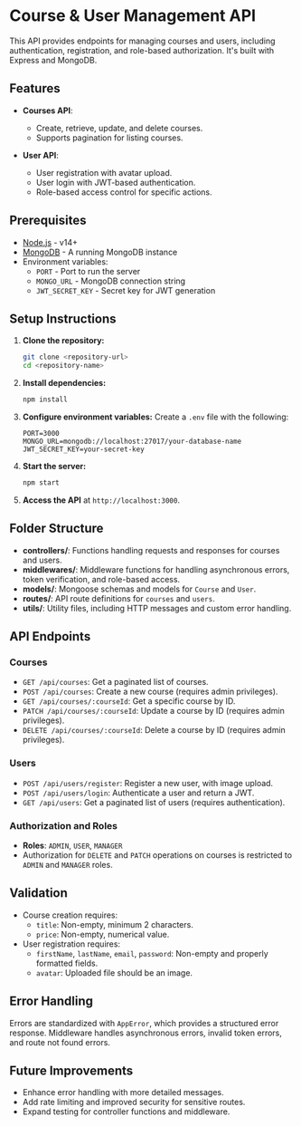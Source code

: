 
# Course & User Management API

This API provides endpoints for managing courses and users, including authentication, registration, and role-based authorization. It's built with Express and MongoDB.

## Features

- **Courses API**: 
  - Create, retrieve, update, and delete courses.
  - Supports pagination for listing courses.
  
- **User API**:
  - User registration with avatar upload.
  - User login with JWT-based authentication.
  - Role-based access control for specific actions.

## Prerequisites

- [Node.js](https://nodejs.org/) - v14+
- [MongoDB](https://www.mongodb.com/) - A running MongoDB instance
- Environment variables:
  - `PORT` - Port to run the server
  - `MONGO_URL` - MongoDB connection string
  - `JWT_SECRET_KEY` - Secret key for JWT generation

## Setup Instructions

1. **Clone the repository:**
   ```bash
   git clone <repository-url>
   cd <repository-name>
   ```

2. **Install dependencies:**
   ```bash
   npm install
   ```

3. **Configure environment variables:**
   Create a `.env` file with the following:
   ```plaintext
   PORT=3000
   MONGO_URL=mongodb://localhost:27017/your-database-name
   JWT_SECRET_KEY=your-secret-key
   ```

4. **Start the server:**
   ```bash
   npm start
   ```

5. **Access the API** at `http://localhost:3000`.

## Folder Structure

- **controllers/**: Functions handling requests and responses for courses and users.
- **middlewares/**: Middleware functions for handling asynchronous errors, token verification, and role-based access.
- **models/**: Mongoose schemas and models for `Course` and `User`.
- **routes/**: API route definitions for `courses` and `users`.
- **utils/**: Utility files, including HTTP messages and custom error handling.

## API Endpoints

### Courses

- `GET /api/courses`: Get a paginated list of courses.
- `POST /api/courses`: Create a new course (requires admin privileges).
- `GET /api/courses/:courseId`: Get a specific course by ID.
- `PATCH /api/courses/:courseId`: Update a course by ID (requires admin privileges).
- `DELETE /api/courses/:courseId`: Delete a course by ID (requires admin privileges).

### Users

- `POST /api/users/register`: Register a new user, with image upload.
- `POST /api/users/login`: Authenticate a user and return a JWT.
- `GET /api/users`: Get a paginated list of users (requires authentication).

### Authorization and Roles

- **Roles**: `ADMIN`, `USER`, `MANAGER`
- Authorization for `DELETE` and `PATCH` operations on courses is restricted to `ADMIN` and `MANAGER` roles.

## Validation

- Course creation requires:
  - `title`: Non-empty, minimum 2 characters.
  - `price`: Non-empty, numerical value.
- User registration requires:
  - `firstName`, `lastName`, `email`, `password`: Non-empty and properly formatted fields.
  - `avatar`: Uploaded file should be an image.

## Error Handling

Errors are standardized with `AppError`, which provides a structured error response. Middleware handles asynchronous errors, invalid token errors, and route not found errors.

## Future Improvements

- Enhance error handling with more detailed messages.
- Add rate limiting and improved security for sensitive routes.
- Expand testing for controller functions and middleware.
